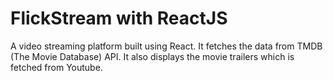 # FlickStream with ReactJS

A video streaming platform built using React. It fetches the data from TMDB (The Movie Database) API. It also displays the movie trailers which is fetched from Youtube.



